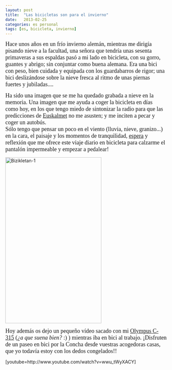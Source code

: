 ```yaml
---
layout: post
title:  "Las bicicletas son para el invierno"
date:   2013-02-25
categories: es personal
tags: [es, bicicleta, invierno]
---
```

<span style="font-family:'Ubuntu Light';"><span style="font-size:large;">Hace unos años en un frío invierno alemán, mientras me dirigía pisando nieve a la facultad, una señora que tendría unas sesenta primaveras a sus espaldas pasó a mi lado en bicicleta, con su gorro, guantes y abrigo; sin conjuntar como buena alemana. Era una bici con peso, bien cuidada y equipada con los guardabarros de rigor; una bici deslizándose sobre la nieve fresca al ritmo de unas piernas fuertes y jubiladas.... </span></span>
  
<p><span style="font-family:'Ubuntu Light';"><span style="font-size:large;">Ha sido una imagen que se me ha quedado grabada a nieve en la memoria. Una imagen que me ayuda a coger la bicicleta en días como hoy, en los que tengo miedo de sintonizar la radio para que las predicciones de <a title="Euskalmet" href="http://gentedigital.es/comunidad/anderiza/2013/02/25/sur-place/" target="_blank">Euskalmet</a> no me asusten; y me inciten a pecar y coger un autobús.<br>
Sólo tengo que pensar un poco en el viento (lluvia, nieve, granizo...) en la cara, el paisaje y los momentos de tranquilidad, <a title="Sur-place" href="http://gentedigital.es/comunidad/anderiza/2013/02/25/sur-place/" target="_blank">espera</a> y reflexión que me ofrece este viaje diario en bicicleta para calzarme el pantalón impermeable y empezar a pedalear!</span></span></p>

<p><a href="http://izaroblog.files.wordpress.com/2013/02/bizikletan-1.png"><img class="aligncenter size-large wp-image-1132" src="http://izaroblog.files.wordpress.com/2013/02/bizikletan-1.png?w=300" alt="Bizikletan-1" width="300" height="519"></a></p>
<p><span style="font-family:'Ubuntu Light';font-size:large;">Hoy además os dejo un pequeño&nbsp;vídeo&nbsp;sacado con mi </span><a style="font-family:'Ubuntu Light';font-size:large;" title="Olympus" href="http://www.digitalkamera.de/Kamera/Olympus/C-315_Zoom.aspx" target="_blank">Olympus C-315</a><span style="font-family:'Ubuntu Light';font-size:large;"> (</span><em style="font-family:'Ubuntu Light';font-size:large;">¿a que suena bien?</em><span style="font-family:'Ubuntu Light';font-size:large;"> :) ) mientras iba en bici al trabajo. ¡Disfruten de un paseo en bici por la Concha desde vuestras acogedoras casas, que yo todavía estoy con los dedos congelados!!&nbsp;</span></p>
<p>[youtube=http://www.youtube.com/watch?v=wwu_tWyXACY]</p>
